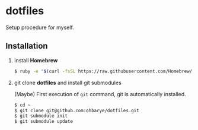# dotfiles

Setup procedure for myself.

## Installation

1. install **Homebrew**

   ```sh
   $ ruby -e "$(curl -fsSL https://raw.githubusercontent.com/Homebrew/install/master/install)"
   ```

1. git clone **dotfiles** and install git submodules

   (Maybe) First execution of `git` command, git is automatically installed.

   ```sh
   $ cd ~
   $ git clone git@github.com:ohbarye/dotfiles.git
   $ git submodule init
   $ git submodule update
   ```
